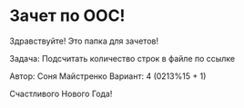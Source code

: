 # Зачет по ООС! 

Здравствуйте! Это папка для зачетов! 

Задача: Подсчитать количество строк в файле по ссылке

Автор: Соня Майстренко 
Вариант: 4 (0213%15 + 1) 

Счастливого Нового Года!
